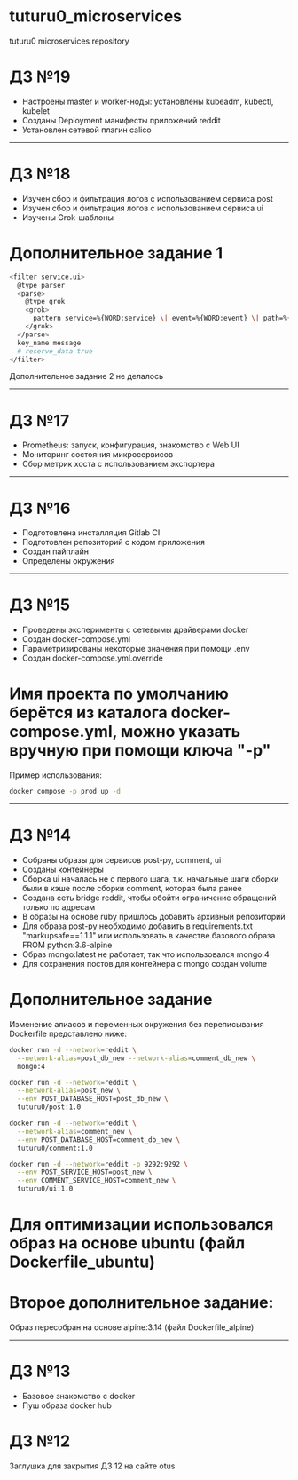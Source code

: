 # tuturu0_microservices
tuturu0 microservices repository

# ДЗ №19


- Настроены master и worker-ноды: установлены kubeadm, kubectl, kubelet
- Созданы Deployment манифесты приложений reddit 
- Установлен сетевой плагин calico




-----------------------------------------------------------------

# ДЗ №18


- Изучен сбор и фильтрация логов с использованием сервиса post
- Изучен сбор и фильтрация логов с использованием сервиса ui
- Изучены Grok-шаблоны

# Дополнительное задание 1
```bash
<filter service.ui>
  @type parser
  <parse>
    @type grok
    <grok>
      pattern service=%{WORD:service} \| event=%{WORD:event} \| path=%{GREEDYDATA:path} \| request_id=%{GREEDYDATA:request_id} \| remote_addr=%{IPV4:remote_addr} \| method= %{WORD:method} \| response_status=%{INT:response_status}
    </grok>
  </parse>
  key_name message
  # reserve_data true
</filter>
```
Дополнительное задание 2 не делалось


-----------------------------------------------------------------



# ДЗ №17



- Prometheus: запуск, конфигурация, знакомство с Web UI
- Мониторинг состояния микросервисов
- Сбор метрик хоста с использованием экспортера




-----------------------------------------------------------------


# ДЗ №16


- Подготовлена инсталляция Gitlab CI
- Подготовлен репозиторий с кодом приложения
- Создан пайплайн
- Определены окружения


-----------------------------------------------------------------



# ДЗ №15

- Проведены эксперименты с сетевымы драйверами docker
- Создан docker-compose.yml
- Параметризированы некоторые значения при помощи .env
- Создан docker-compose.yml.override

# Имя проекта по умолчанию берётся из каталога docker-compose.yml, можно указать вручную при помощи ключа "-p"
Пример использования:
```Bash
docker compose -p prod up -d
```

-----------------------------------------------------------------


# ДЗ №14


- Собраны образы для сервисов post-py, comment, ui
- Созданы контейнеры
- Сборка ui началась не с первого шага, т.к. начальные шаги сборки были в кэше после сборки comment, которая была ранее
- Создана сеть bridge reddit, чтобы обойти ограничение обращений только по адресам
- В образы на основе ruby пришлось добавить архивный репозиторий
- Для образа post-py необходимо добавить в requirements.txt "markupsafe==1.1.1" или использовать в качестве базового образа FROM python:3.6-alpine
- Образ mongo:latest не работает, так что использовался mongo:4
- Для сохранения постов для контейнера с mongo создан volume

# Дополнительное задание
Изменение алиасов и переменных окружения без переписывания Dockerfile представлено ниже:
```Bash
docker run -d --network=reddit \
  --network-alias=post_db_new --network-alias=comment_db_new \
  mongo:4

docker run -d --network=reddit \
  --network-alias=post_new \
  --env POST_DATABASE_HOST=post_db_new \
  tuturu0/post:1.0

docker run -d --network=reddit \
  --network-alias=comment_new \
  --env POST_DATABASE_HOST=comment_db_new \
  tuturu0/comment:1.0

docker run -d --network=reddit -p 9292:9292 \
  --env POST_SERVICE_HOST=post_new \
  --env COMMENT_SERVICE_HOST=comment_new \
  tuturu0/ui:1.0
```

# Для оптимизации использовался образ на основе ubuntu (файл Dockerfile_ubuntu)
# Второе дополнительное задание:
Образ пересобран на основе alpine:3.14 (файл Dockerfile_alpine)


-----------------------------------------------------------------

# ДЗ №13


- Базовое знакомство с docker
- Пуш образа docker hub


# ДЗ №12

Заглушка для закрытия ДЗ 12 на сайте otus
